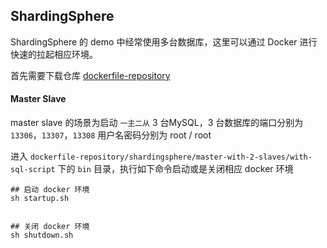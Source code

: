 ## ShardingSphere 

ShardingSphere 的 demo 中经常使用多台数据库，这里可以通过 Docker 进行快速的拉起相应环境。

首先需要下载仓库 [dockerfile-repository](https://github.com/taojintianxia/dockerfile-repository.git)

#### Master Slave

master slave 的场景为启动 `一主二从` 3 台MySQL，3 台数据库的端口分别为 `13306`，`13307`，`13308`
用户名密码分别为 root / root

进入 `dockerfile-repository/shardingsphere/master-with-2-slaves/with-sql-script` 下的 `bin` 目录，执行如下命令启动或是关闭相应 docker 环境

```shell script
## 启动 docker 环境
sh startup.sh


## 关闭 docker 环境
sh shutdown.sh
```